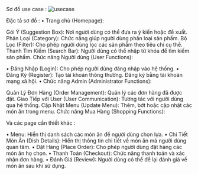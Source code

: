 Sơ đồ use case : ![usecase](https://github.com/Group-1-Webdev-NT208-O21-ANTT/OrderFood/assets/101809224/ae27e335-23f3-491f-97e4-c46735ceba11)

Đặc tả sơ đồ : 
•	Trang chủ (Homepage):

Gói Ý (Suggestion Box): Nơi người dùng có thể đưa ra ý kiến hoặc đề xuất.
Phân Loại (Category): Chức năng giúp người dùng phân loại sản phẩm.
Bộ Lọc (Filter): Cho phép người dùng lọc các sản phẩm theo tiêu chí cụ thể.
Thanh Tìm Kiếm (Search Bar): Người dùng có thể nhập từ khóa để tìm kiếm sản phẩm.
Chức năng Người dùng (User Functions):

•	Đăng Nhập (Login): Cho phép người dùng đăng nhập vào hệ thống.
•	Đăng Ký (Register):
Tạo tài khoản thông thường.
Đăng ký bằng tài khoản mạng xã hội.
•	Chức năng Admin (Administrator Functions):

Quản Lý Đơn Hàng (Order Management): Quản lý các đơn hàng đã được đặt.
Giao Tiếp với User (User Communication): Tương tác với người dùng qua hệ thống.
Cập Nhật Menu (Update Menu): Thêm, bớt hoặc cập nhật các món ăn trong menu.
Chức năng Mua Hàng (Shopping Functions):

Và các page cần thiết khác : 

•	Menu: Hiển thị danh sách các món ăn để người dùng chọn lựa.
•	Chi Tiết Món Ăn (Dish Details): Hiển thị thông tin chi tiết về món ăn mà người dùng quan tâm.
•	Đặt Hàng (Place Order): Cho phép người dùng đặt hàng các món ăn họ chọn.
•	Thanh Toán (Checkout): Chức năng thanh toán và xác nhận đơn hàng.
•	Đánh Giá (Review): Người dùng có thể để lại đánh giá về món ăn sau khi sử dụng.


